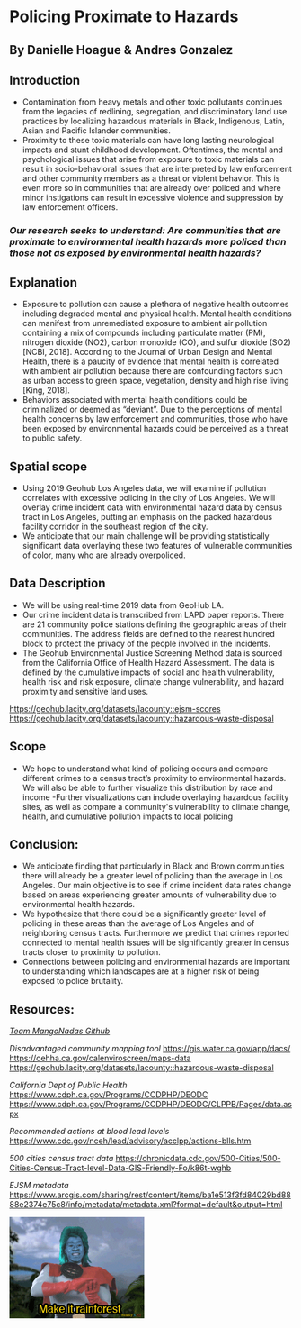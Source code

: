 # Policing Proximate to Hazards
By Danielle Hoague & Andres Gonzalez
-----

## Introduction
- Contamination from heavy metals and other toxic pollutants continues from the legacies of redlining, segregation, and discriminatory land use practices by localizing hazardous materials in Black, Indigenous, Latin, Asian and Pacific Islander communities.
- Proximity to these toxic materials can have long lasting neurological impacts and stunt childhood development. Oftentimes, the mental and psychological issues that arise from exposure to toxic materials can result in socio-behavioral issues that are interpreted by law enforcement and other community members as a threat or violent behavior. This is even more so in communities that are already over policed and where minor instigations can result in excessive violence and suppression by law enforcement officers. 


### *Our research seeks to understand: Are communities that are proximate to environmental health hazards more policed than those not as exposed by environmental health hazards?* 

## Explanation
- Exposure to pollution can cause a plethora of negative health outcomes including degraded mental and physical health. Mental health conditions can manifest from unremediated exposure to ambient air pollution containing a mix of compounds including particulate matter (PM), nitrogen dioxide (NO2), carbon monoxide (CO), and sulfur dioxide (SO2) [NCBI, 2018]. According to the Journal of Urban Design and Mental Health, there is a paucity of evidence that mental health is correlated with ambient air pollution because there are confounding factors such as urban access to green space, vegetation, density and high rise living [King, 2018].
- Behaviors associated with mental health conditions could be criminalized or deemed as “deviant”. Due to the perceptions of mental health concerns by law enforcement and communities, those who have been exposed by environmental hazards could be perceived as a threat to public safety. 

## Spatial scope
- Using 2019 Geohub Los Angeles data, we will examine if pollution correlates with excessive policing in the city of Los Angeles. We will overlay crime incident data with environmental hazard data by census tract in Los Angeles, putting an emphasis on the packed hazardous facility corridor in the southeast region of the city.
- We anticipate that our main challenge will be providing statistically significant data overlaying these two features of vulnerable communities of color, many who are already overpoliced. 

 

## Data Description
- We will be using real-time 2019 data from GeoHub LA. 
- Our crime incident data is transcribed from LAPD paper reports. There are 21 community police stations defining the geographic areas of their communities. The address fields are defined to the nearest hundred block to protect the privacy of the people involved in the incidents.
- The Geohub Environmental Justice Screening Method data is sourced from the California Office of Health Hazard Assessment. The data is defined by the cumulative impacts of social and health vulnerability, health risk and risk exposure, climate change vulnerability, and hazard proximity and sensitive land uses. 

https://geohub.lacity.org/datasets/lacounty::ejsm-scores
https://geohub.lacity.org/datasets/lacounty::hazardous-waste-disposal


## Scope
- We hope to understand what kind of policing occurs and compare different crimes to a census tract’s proximity to environmental hazards. We will also be able to further visualize this distribution by race and income
-Further visualizations can include overlaying hazardous facility sites, as well as compare a community's vulnerability to climate change, health, and cumulative pollution impacts to local policing

## Conclusion:
- We anticipate finding that particularly in Black and Brown communities there will already be a greater level of policing than the average in Los Angeles. Our main objective is to see if crime incident data rates change based on areas experiencing greater amounts of vulnerability due to environmental health hazards. 
- We hypothesize that there could be a significantly greater level of policing in these areas than the average of Los Angeles and of neighboring census tracts. Furthermore we predict that crimes reported connected to mental health issues will be significantly greater in census tracts closer to proximity to pollution. 
- Connections between policing and environmental hazards are important to understanding which landscapes are at a higher risk of being exposed to police brutality. 




## Resources: 

*[Team MangoNadas Github](https://github.com/Agonzogonzo/Mangonadas)*

*Disadvantaged community mapping tool*
https://gis.water.ca.gov/app/dacs/
https://oehha.ca.gov/calenviroscreen/maps-data
https://geohub.lacity.org/datasets/lacounty::hazardous-waste-disposal

*California Dept of Public Health*
https://www.cdph.ca.gov/Programs/CCDPHP/DEODC
https://www.cdph.ca.gov/Programs/CCDPHP/DEODC/CLPPB/Pages/data.aspx

*Recommended actions at blood lead levels*
https://www.cdc.gov/nceh/lead/advisory/acclpp/actions-blls.htm

*500 cities census tract data*
https://chronicdata.cdc.gov/500-Cities/500-Cities-Census-Tract-level-Data-GIS-Friendly-Fo/k86t-wghb

*EJSM metadata*
https://www.arcgis.com/sharing/rest/content/items/ba1e513f3fd84029bd8888e2374e75c8/info/metadata/metadata.xml?format=default&output=html


![Captain Planet](https://github.com/Agonzogonzo/Mangonadas/blob/Additional-Materials/captain_planet.gif)
